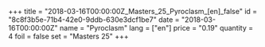 +++
title = "2018-03-16T00:00:00Z_Masters_25_Pyroclasm_[en]_false"
id = "8c8f3b5e-71b4-42e0-9ddb-630e3dcf1be7"
date = "2018-03-16T00:00:00Z"
name = "Pyroclasm"
lang = ["en"]
price = "0.19"
quantity = 4
foil = false
set = "Masters 25"
+++
